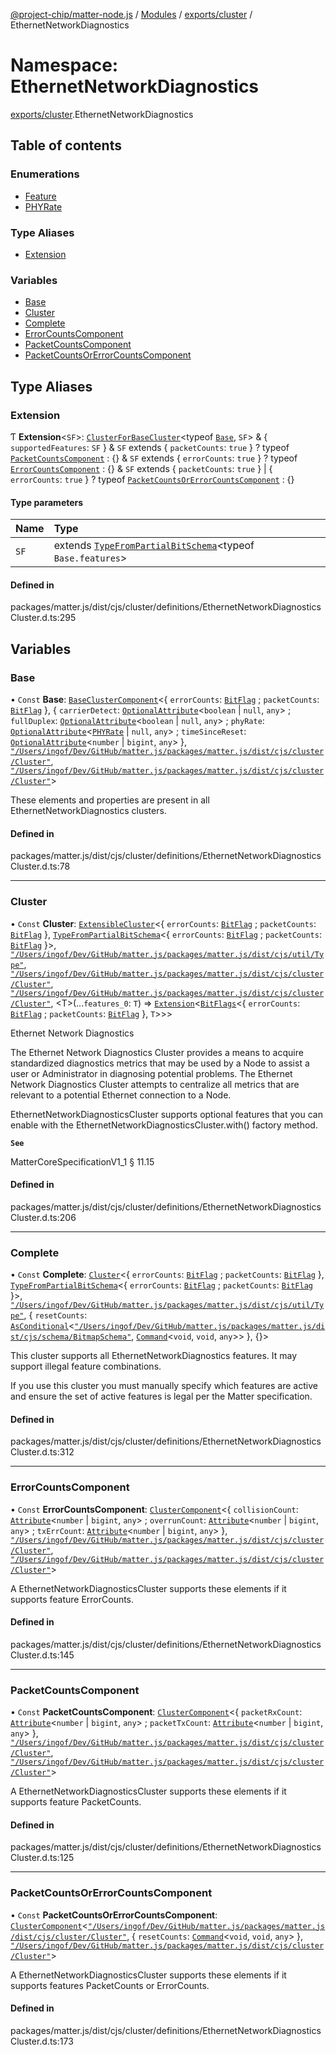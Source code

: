 [@project-chip/matter-node.js](../README.md) / [Modules](../modules.md) / [exports/cluster](exports_cluster.md) / EthernetNetworkDiagnostics

# Namespace: EthernetNetworkDiagnostics

[exports/cluster](exports_cluster.md).EthernetNetworkDiagnostics

## Table of contents

### Enumerations

- [Feature](../enums/exports_cluster.EthernetNetworkDiagnostics.Feature.md)
- [PHYRate](../enums/exports_cluster.EthernetNetworkDiagnostics.PHYRate.md)

### Type Aliases

- [Extension](exports_cluster.EthernetNetworkDiagnostics.md#extension)

### Variables

- [Base](exports_cluster.EthernetNetworkDiagnostics.md#base)
- [Cluster](exports_cluster.EthernetNetworkDiagnostics.md#cluster)
- [Complete](exports_cluster.EthernetNetworkDiagnostics.md#complete)
- [ErrorCountsComponent](exports_cluster.EthernetNetworkDiagnostics.md#errorcountscomponent)
- [PacketCountsComponent](exports_cluster.EthernetNetworkDiagnostics.md#packetcountscomponent)
- [PacketCountsOrErrorCountsComponent](exports_cluster.EthernetNetworkDiagnostics.md#packetcountsorerrorcountscomponent)

## Type Aliases

### Extension

Ƭ **Extension**<`SF`\>: [`ClusterForBaseCluster`](exports_cluster.md#clusterforbasecluster)<typeof [`Base`](exports_cluster.EthernetNetworkDiagnostics.md#base), `SF`\> & { `supportedFeatures`: `SF`  } & `SF` extends { `packetCounts`: ``true``  } ? typeof [`PacketCountsComponent`](exports_cluster.EthernetNetworkDiagnostics.md#packetcountscomponent) : {} & `SF` extends { `errorCounts`: ``true``  } ? typeof [`ErrorCountsComponent`](exports_cluster.EthernetNetworkDiagnostics.md#errorcountscomponent) : {} & `SF` extends { `packetCounts`: ``true``  } \| { `errorCounts`: ``true``  } ? typeof [`PacketCountsOrErrorCountsComponent`](exports_cluster.EthernetNetworkDiagnostics.md#packetcountsorerrorcountscomponent) : {}

#### Type parameters

| Name | Type |
| :------ | :------ |
| `SF` | extends [`TypeFromPartialBitSchema`](exports_schema.md#typefrompartialbitschema)<typeof `Base.features`\> |

#### Defined in

packages/matter.js/dist/cjs/cluster/definitions/EthernetNetworkDiagnosticsCluster.d.ts:295

## Variables

### Base

• `Const` **Base**: [`BaseClusterComponent`](exports_cluster.md#baseclustercomponent)<{ `errorCounts`: [`BitFlag`](exports_schema.md#bitflag-1) ; `packetCounts`: [`BitFlag`](exports_schema.md#bitflag-1)  }, { `carrierDetect`: [`OptionalAttribute`](exports_cluster.md#optionalattribute)<`boolean` \| ``null``, `any`\> ; `fullDuplex`: [`OptionalAttribute`](exports_cluster.md#optionalattribute)<`boolean` \| ``null``, `any`\> ; `phyRate`: [`OptionalAttribute`](exports_cluster.md#optionalattribute)<[`PHYRate`](../enums/exports_cluster.EthernetNetworkDiagnostics.PHYRate.md) \| ``null``, `any`\> ; `timeSinceReset`: [`OptionalAttribute`](exports_cluster.md#optionalattribute)<`number` \| `bigint`, `any`\>  }, [`"/Users/ingof/Dev/GitHub/matter.js/packages/matter.js/dist/cjs/cluster/Cluster"`](export._internal_.__Users_ingof_Dev_GitHub_matter_js_packages_matter_js_dist_cjs_cluster_Cluster_.md), [`"/Users/ingof/Dev/GitHub/matter.js/packages/matter.js/dist/cjs/cluster/Cluster"`](export._internal_.__Users_ingof_Dev_GitHub_matter_js_packages_matter_js_dist_cjs_cluster_Cluster_.md)\>

These elements and properties are present in all EthernetNetworkDiagnostics clusters.

#### Defined in

packages/matter.js/dist/cjs/cluster/definitions/EthernetNetworkDiagnosticsCluster.d.ts:78

___

### Cluster

• `Const` **Cluster**: [`ExtensibleCluster`](exports_cluster.md#extensiblecluster)<{ `errorCounts`: [`BitFlag`](exports_schema.md#bitflag-1) ; `packetCounts`: [`BitFlag`](exports_schema.md#bitflag-1)  }, [`TypeFromPartialBitSchema`](exports_schema.md#typefrompartialbitschema)<{ `errorCounts`: [`BitFlag`](exports_schema.md#bitflag-1) ; `packetCounts`: [`BitFlag`](exports_schema.md#bitflag-1)  }\>, [`"/Users/ingof/Dev/GitHub/matter.js/packages/matter.js/dist/cjs/util/Type"`](export._internal_.__Users_ingof_Dev_GitHub_matter_js_packages_matter_js_dist_cjs_util_Type_.md), [`"/Users/ingof/Dev/GitHub/matter.js/packages/matter.js/dist/cjs/cluster/Cluster"`](export._internal_.__Users_ingof_Dev_GitHub_matter_js_packages_matter_js_dist_cjs_cluster_Cluster_.md), [`"/Users/ingof/Dev/GitHub/matter.js/packages/matter.js/dist/cjs/cluster/Cluster"`](export._internal_.__Users_ingof_Dev_GitHub_matter_js_packages_matter_js_dist_cjs_cluster_Cluster_.md), <T\>(...`features_0`: `T`) => [`Extension`](exports_cluster.EthernetNetworkDiagnostics.md#extension)<[`BitFlags`](exports_schema.md#bitflags)<{ `errorCounts`: [`BitFlag`](exports_schema.md#bitflag-1) ; `packetCounts`: [`BitFlag`](exports_schema.md#bitflag-1)  }, `T`\>\>\>

Ethernet Network Diagnostics

The Ethernet Network Diagnostics Cluster provides a means to acquire standardized diagnostics metrics that may
be used by a Node to assist a user or Administrator in diagnosing potential problems. The Ethernet Network
Diagnostics Cluster attempts to centralize all metrics that are relevant to a potential Ethernet connection to a
Node.

EthernetNetworkDiagnosticsCluster supports optional features that you can enable with the
EthernetNetworkDiagnosticsCluster.with() factory method.

**`See`**

MatterCoreSpecificationV1_1 § 11.15

#### Defined in

packages/matter.js/dist/cjs/cluster/definitions/EthernetNetworkDiagnosticsCluster.d.ts:206

___

### Complete

• `Const` **Complete**: [`Cluster`](exports_cluster.md#cluster)<{ `errorCounts`: [`BitFlag`](exports_schema.md#bitflag-1) ; `packetCounts`: [`BitFlag`](exports_schema.md#bitflag-1)  }, [`TypeFromPartialBitSchema`](exports_schema.md#typefrompartialbitschema)<{ `errorCounts`: [`BitFlag`](exports_schema.md#bitflag-1) ; `packetCounts`: [`BitFlag`](exports_schema.md#bitflag-1)  }\>, [`"/Users/ingof/Dev/GitHub/matter.js/packages/matter.js/dist/cjs/util/Type"`](export._internal_.__Users_ingof_Dev_GitHub_matter_js_packages_matter_js_dist_cjs_util_Type_.md), { `resetCounts`: [`AsConditional`](exports_cluster.md#asconditional)<[`"/Users/ingof/Dev/GitHub/matter.js/packages/matter.js/dist/cjs/schema/BitmapSchema"`](export._internal_.__Users_ingof_Dev_GitHub_matter_js_packages_matter_js_dist_cjs_schema_BitmapSchema_.md), [`Command`](exports_cluster.md#command)<`void`, `void`, `any`\>\>  }, {}\>

This cluster supports all EthernetNetworkDiagnostics features. It may support illegal feature combinations.

If you use this cluster you must manually specify which features are active and ensure the set of active
features is legal per the Matter specification.

#### Defined in

packages/matter.js/dist/cjs/cluster/definitions/EthernetNetworkDiagnosticsCluster.d.ts:312

___

### ErrorCountsComponent

• `Const` **ErrorCountsComponent**: [`ClusterComponent`](exports_cluster.md#clustercomponent)<{ `collisionCount`: [`Attribute`](exports_cluster.md#attribute)<`number` \| `bigint`, `any`\> ; `overrunCount`: [`Attribute`](exports_cluster.md#attribute)<`number` \| `bigint`, `any`\> ; `txErrCount`: [`Attribute`](exports_cluster.md#attribute)<`number` \| `bigint`, `any`\>  }, [`"/Users/ingof/Dev/GitHub/matter.js/packages/matter.js/dist/cjs/cluster/Cluster"`](export._internal_.__Users_ingof_Dev_GitHub_matter_js_packages_matter_js_dist_cjs_cluster_Cluster_.md), [`"/Users/ingof/Dev/GitHub/matter.js/packages/matter.js/dist/cjs/cluster/Cluster"`](export._internal_.__Users_ingof_Dev_GitHub_matter_js_packages_matter_js_dist_cjs_cluster_Cluster_.md)\>

A EthernetNetworkDiagnosticsCluster supports these elements if it supports feature ErrorCounts.

#### Defined in

packages/matter.js/dist/cjs/cluster/definitions/EthernetNetworkDiagnosticsCluster.d.ts:145

___

### PacketCountsComponent

• `Const` **PacketCountsComponent**: [`ClusterComponent`](exports_cluster.md#clustercomponent)<{ `packetRxCount`: [`Attribute`](exports_cluster.md#attribute)<`number` \| `bigint`, `any`\> ; `packetTxCount`: [`Attribute`](exports_cluster.md#attribute)<`number` \| `bigint`, `any`\>  }, [`"/Users/ingof/Dev/GitHub/matter.js/packages/matter.js/dist/cjs/cluster/Cluster"`](export._internal_.__Users_ingof_Dev_GitHub_matter_js_packages_matter_js_dist_cjs_cluster_Cluster_.md), [`"/Users/ingof/Dev/GitHub/matter.js/packages/matter.js/dist/cjs/cluster/Cluster"`](export._internal_.__Users_ingof_Dev_GitHub_matter_js_packages_matter_js_dist_cjs_cluster_Cluster_.md)\>

A EthernetNetworkDiagnosticsCluster supports these elements if it supports feature PacketCounts.

#### Defined in

packages/matter.js/dist/cjs/cluster/definitions/EthernetNetworkDiagnosticsCluster.d.ts:125

___

### PacketCountsOrErrorCountsComponent

• `Const` **PacketCountsOrErrorCountsComponent**: [`ClusterComponent`](exports_cluster.md#clustercomponent)<[`"/Users/ingof/Dev/GitHub/matter.js/packages/matter.js/dist/cjs/cluster/Cluster"`](export._internal_.__Users_ingof_Dev_GitHub_matter_js_packages_matter_js_dist_cjs_cluster_Cluster_.md), { `resetCounts`: [`Command`](exports_cluster.md#command)<`void`, `void`, `any`\>  }, [`"/Users/ingof/Dev/GitHub/matter.js/packages/matter.js/dist/cjs/cluster/Cluster"`](export._internal_.__Users_ingof_Dev_GitHub_matter_js_packages_matter_js_dist_cjs_cluster_Cluster_.md)\>

A EthernetNetworkDiagnosticsCluster supports these elements if it supports features PacketCounts or ErrorCounts.

#### Defined in

packages/matter.js/dist/cjs/cluster/definitions/EthernetNetworkDiagnosticsCluster.d.ts:173
